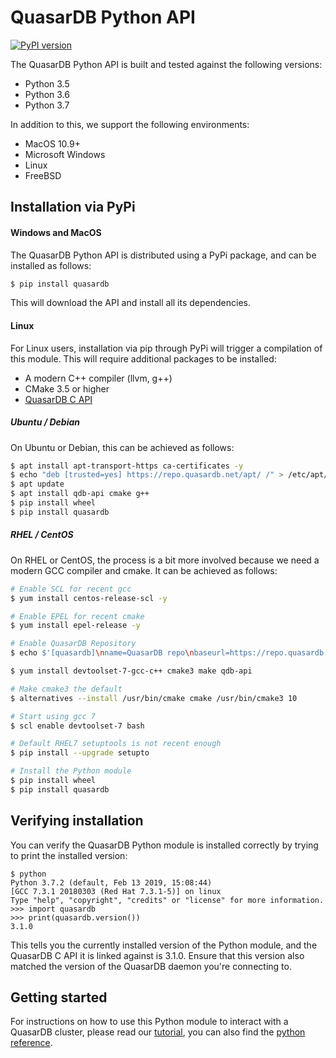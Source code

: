 # QuasarDB Python API

[![PyPI version](https://badge.fury.io/py/quasardb.svg)](https://pypi.org/project/quasardb/)

The QuasarDB Python API is built and tested against the following versions:

- Python 3.5
- Python 3.6
- Python 3.7

In addition to this, we support the following environments:

- MacOS 10.9+
- Microsoft Windows
- Linux
- FreeBSD

## Installation via PyPi

#### Windows and MacOS

The QuasarDB Python API is distributed using a PyPi package, and can be installed as follows:

```bash
$ pip install quasardb
```

This will download the API and install all its dependencies.

#### Linux

For Linux users, installation via pip through PyPi will trigger a compilation of this module. This will require additional packages to be installed:

- A modern C++ compiler (llvm, g++)
- CMake 3.5 or higher
- [QuasarDB C API](https://doc.quasardb.net/master/api/c.html)

##### Ubuntu / Debian

On Ubuntu or Debian, this can be achieved as follows:

```bash
$ apt install apt-transport-https ca-certificates -y
$ echo "deb [trusted=yes] https://repo.quasardb.net/apt/ /" > /etc/apt/sources.list.d/quasardb.list
$ apt update
$ apt install qdb-api cmake g++
$ pip install wheel
$ pip install quasardb
```

##### RHEL / CentOS

On RHEL or CentOS, the process is a bit more involved because we need a modern GCC compiler and cmake. It can be achieved as follows:

```bash
# Enable SCL for recent gcc
$ yum install centos-release-scl -y

# Enable EPEL for recent cmake
$ yum install epel-release -y

# Enable QuasarDB Repository
$ echo $'[quasardb]\nname=QuasarDB repo\nbaseurl=https://repo.quasardb.net/yum/\nenabled=1\ngpgcheck=0' > /etc/yum.repos.d/quasardb.repo

$ yum install devtoolset-7-gcc-c++ cmake3 make qdb-api

# Make cmake3 the default
$ alternatives --install /usr/bin/cmake cmake /usr/bin/cmake3 10

# Start using gcc 7
$ scl enable devtoolset-7 bash

# Default RHEL7 setuptools is not recent enough
$ pip install --upgrade setupto

# Install the Python module
$ pip install wheel
$ pip install quasardb
```



## Verifying installation

You can verify the QuasarDB Python module is installed correctly by trying to print the installed version:

```
$ python
Python 3.7.2 (default, Feb 13 2019, 15:08:44)
[GCC 7.3.1 20180303 (Red Hat 7.3.1-5)] on linux
Type "help", "copyright", "credits" or "license" for more information.
>>> import quasardb
>>> print(quasardb.version())
3.1.0
```

This tells you the currently installed version of the Python module, and the QuasarDB C API it is linked against is 3.1.0. Ensure that this version also matched the version of the QuasarDB daemon you're connecting to.

## Getting started

For instructions on how to use this Python module to interact with a QuasarDB cluster, please read our [tutorial](https://doc.quasardb.net/master/user-guide/api/tutorial.html), you can also find the [python reference](https://doc.quasardb.net/master/pydoc/quasardb.quasardb.html).
